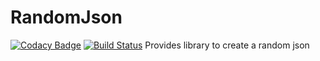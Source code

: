# RandomJson
[![Codacy Badge](https://api.codacy.com/project/badge/Grade/9b63288ec5374103bd2a1156732de970)](https://app.codacy.com/app/mangatmodi/RandomJson?utm_source=github.com&utm_medium=referral&utm_content=mangatmodi/RandomJson&utm_campaign=Badge_Grade_Dashboard) [![Build Status](https://travis-ci.com/mangatmodi/RandomJson.svg?branch=master)](https://travis-ci.com/mangatmodi/RandomJson)
Provides library to create a random json
